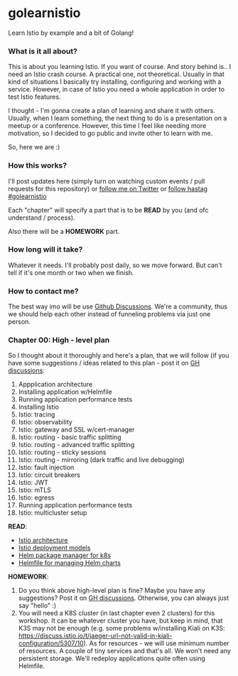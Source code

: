 # golearnistio

Learn Istio by example and a bit of Golang!

### What is it all about?

This is about you learning Istio. If you want of course. And story behind is.. I need an Istio crash course. A practical one, not theoretical.  Usually in that kind of situations I basically try installing, configuring and working with a service. However, in case of Istio you need a whole application in order to test Istio features.

I thought - I'm gonna create a plan of learning and share it with others. Usually, when I learn something, the next thing to do is a presentation on a meetup or a conference. However, this time I feel like needing more motivation, so I decided to go public and invite other to learn with me.

So, here we are :)

### How this works?

I'll post updates here (simply turn on watching custom events / pull requests for this repository) or [follow me on Twitter](https://twitter.com/docent_net) or [follow hastag #golearnistio](https://twitter.com/hashtag/golearnistio?src=hashtag_click)

Each "chapter" will specify a part that is to be **READ** by you (and ofc understand / process).

Also there will be a **HOMEWORK** part.

### How long will it take?

Whatever it needs. I'll probably post daily, so we move forward. But can't tell if it's one month or two when we finish.

### How to contact me?

The best way imo will be use [Github Discussions](https://github.com/docent-net/golearnistio/discussions). We're a community, thus we should help each other instead of funneling problems via just one person.

### Chapter 00: High - level plan

So I thought about it thoroughly and here's a plan, that we will follow (if you have some suggestions / ideas related to this plan - post it on [GH discussions](https://github.com/docent-net/golearnistio/discussions):

1. Appplication architecture
1. Installing application w/Helmfile
1. Running application performance tests
1. Installing Istio
1. Istio: tracing
1. Istio: observability
1. Istio: gateway and SSL w/cert-manager
1. Istio: routing - basic traffic splitting
1. Istio: routing - advanced traffic splitting
1. Istio: routing - sticky sessions
1. Istio: routing - mirroring (dark traffic and live debugging)
1. Istio: fault injection
1. Istio: circuit breakers
1. Istio: JWT
1. Istio: mTLS
1. Istio: egress
1. Running application performance tests
1. Istio: multicluster setup

**READ**:

- [Istio architecture](https://istio.io/latest/docs/ops/deployment/architecture/)
- [Istio deployment models](https://istio.io/latest/docs/ops/deployment/deployment-models/)
- [Helm package manager for k8s](https://helm.sh/docs/topics/charts/)
- [Helmfile for managing Helm charts](https://github.com/roboll/helmfile)

**HOMEWORK**:

1. Do you think above high-level plan is fine? Maybe you have any suggestions? Post it on [GH discussions](https://github.com/docent-net/golearnistio/discussions). Otherwise, you can always just say "hello" :)
1. You will need a K8S cluster (in last chapter even 2 clusters) for this workshop. It can be whatever cluster you have, but keep in mind, that K3S may not be enough (e.g. some problems w/installing Kiali on K3S: https://discuss.istio.io/t/jaeger-url-not-valid-in-kiali-configuration/5307/10). As for resources - we will use minimum number of resources. A couple of tiny services and that's all. We won't need any persistent storage. We'll redeploy applications quite often using Helmfile.
